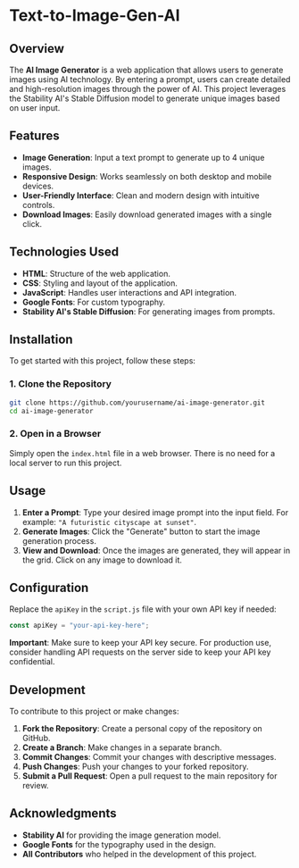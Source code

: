 # Text-to-Image-Gen-AI
## Overview

The **AI Image Generator** is a web application that allows users to generate images using AI technology. By entering a prompt, users can create detailed and high-resolution images through the power of AI. This project leverages the Stability AI's Stable Diffusion model to generate unique images based on user input.

## Features

- **Image Generation**: Input a text prompt to generate up to 4 unique images.
- **Responsive Design**: Works seamlessly on both desktop and mobile devices.
- **User-Friendly Interface**: Clean and modern design with intuitive controls.
- **Download Images**: Easily download generated images with a single click.

## Technologies Used

- **HTML**: Structure of the web application.
- **CSS**: Styling and layout of the application.
- **JavaScript**: Handles user interactions and API integration.
- **Google Fonts**: For custom typography.
- **Stability AI's Stable Diffusion**: For generating images from prompts.

## Installation

To get started with this project, follow these steps:

### 1. Clone the Repository

```bash
git clone https://github.com/yourusername/ai-image-generator.git
cd ai-image-generator
```

### 2. Open in a Browser

Simply open the `index.html` file in a web browser. There is no need for a local server to run this project.

## Usage

1. **Enter a Prompt**: Type your desired image prompt into the input field. For example: `"A futuristic cityscape at sunset"`.
2. **Generate Images**: Click the "Generate" button to start the image generation process.
3. **View and Download**: Once the images are generated, they will appear in the grid. Click on any image to download it.

## Configuration

Replace the `apiKey` in the `script.js` file with your own API key if needed:

```javascript
const apiKey = "your-api-key-here";
```

**Important**: Make sure to keep your API key secure. For production use, consider handling API requests on the server side to keep your API key confidential.

## Development

To contribute to this project or make changes:

1. **Fork the Repository**: Create a personal copy of the repository on GitHub.
2. **Create a Branch**: Make changes in a separate branch.
3. **Commit Changes**: Commit your changes with descriptive messages.
4. **Push Changes**: Push your changes to your forked repository.
5. **Submit a Pull Request**: Open a pull request to the main repository for review.

## Acknowledgments

- **Stability AI** for providing the image generation model.
- **Google Fonts** for the typography used in the design.
- **All Contributors** who helped in the development of this project.
